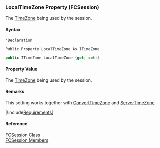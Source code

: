 ﻿### LocalTimeZone Property (FCSession)

The [TimeZone](fcSDK~FChoice.Foundation.DataObjects.ITimeZone.md) being used by the session.

#### Syntax

```vbnet
'Declaration

Public Property LocalTimeZone As ITimeZone
```

```csharp
public ITimeZone LocalTimeZone {get; set;}
```

#### Property Value

The [TimeZone](fcSDK~FChoice.Foundation.DataObjects.ITimeZone.md) being used by the session.

#### Remarks

This setting works together with [ConvertTimeZone](fcSDK~FChoice.Foundation.FCSession~ConvertTimeZone.md) and [ServerTimeZone](fcSDK~FChoice.Foundation.Clarify.ClarifyApplication~ServerTimeZone.md)

[!include[Requirements](../partials/requirements.md)]

#### Reference

[FCSession Class](fcSDK~FChoice.Foundation.FCSession.md)  
[FCSession Members](fcSDK~FChoice.Foundation.FCSession_members.md)